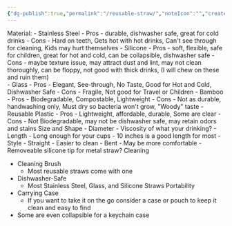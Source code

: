 ```yaml
---
{"dg-publish":true,"permalink":"/reusable-straw/","noteIcon":"","created":"2025-09-07T12:53:25.709-06:00","updated":"2025-09-07T13:22:31.573-06:00"}
---
```


Material:
	- Stainless Steel
		- Pros
			- durable, dishwasher safe, great for cold drinks
		- Cons
			- Hard on teeth, Gets hot with hot drinks, Can't see through for cleaning, Kids may hurt themselves 
	- Silicone
		- Pros
			- soft, flexible, safe for children, great for hot and cold, can be collapsible, dishwasher safe
		- Cons
			- maybe texture issue, may attract dust and lint, may not clean thoroughly, can be floppy, not good with thick drinks, (I will chew on these and ruin them)  
	- Glass
		- Pros
			- Elegant, See-through, No Taste, Good for Hot and Cold, Dishwasher Safe
		- Cons
			- Fragile, Not good for Travel or Children
	- Bamboo
		- Pros
			- Biodegradable, Compostable, Lightweight
		- Cons
			- Not as durable, handwashing only, Must dry so bacteria won't grow, "Woody" taste
	- Reusable Plastic 
		- Pros
			- Lightweight, affordable, durable, Some are clear
		- Cons
			- Not Biodegradable, may not be dishwasher safe, may retain odors and stains
Size and Shape
	- Diameter
		- Viscosity of what your drinking?
	- Length
		- Long enough for your cups
		- 10 inches is a good length for most 
	- Style
		- Straight
			- Easier to clean
		- Bent
			- May be more comfortable 
		-Removeable silicone tip for metal straw?
Cleaning
- Cleaning Brush
	- Most reusable straws come with one
- Dishwasher-Safe
	- Most Stainless Steel, Glass, and Silicone Straws
Portability
- Carrying Case
	- If you want to take it on the go consider a case or pouch to keep it clean and easy to find
- Some are even collapsible for a keychain case